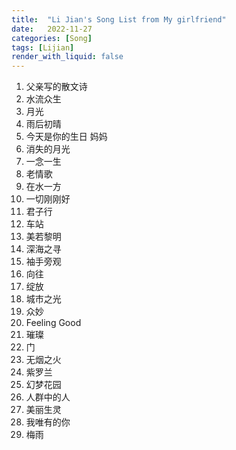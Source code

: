 ```yaml
---
title:  "Li Jian's Song List from My girlfriend"
date:   2022-11-27
categories: [Song]
tags: [Lijian]
render_with_liquid: false
---
```


1. 父亲写的散文诗
2. 水流众生
3. 月光
4. 雨后初晴
5. 今天是你的生日 妈妈
6. 消失的月光
7. 一念一生
8. 老情歌
9. 在水一方
10. 一切刚刚好
11. 君子行
12. 车站
13. 美若黎明
14. 深海之寻
15. 袖手旁观
16. 向往
17. 绽放
18. 城市之光
19. 众妙
20. Feeling Good
21. 璀璨
22. 门
23. 无烟之火
24. 紫罗兰
25. 幻梦花园
26. 人群中的人
27. 美丽生灵
28. 我唯有的你
29. 梅雨